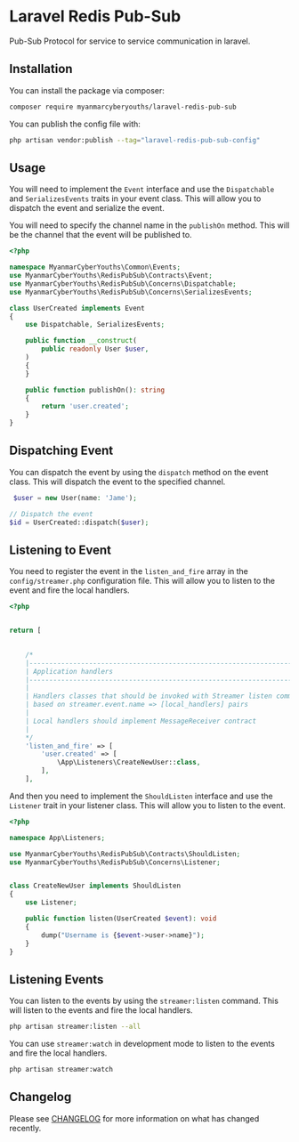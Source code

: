 # Laravel Redis Pub-Sub

Pub-Sub Protocol for service to service communication in laravel.

## Installation

You can install the package via composer:

```bash
composer require myanmarcyberyouths/laravel-redis-pub-sub
```

You can publish the config file with:

```bash
php artisan vendor:publish --tag="laravel-redis-pub-sub-config"
```

## Usage

You will need to implement the `Event` interface and use the `Dispatchable` and `SerializesEvents` traits in your event
class. This will allow you to dispatch the event and serialize the event.

You will need to specify the channel name in the `publishOn` method. This will be the channel that the event will be
published to.

```php
<?php

namespace MyanmarCyberYouths\Common\Events;
use MyanmarCyberYouths\RedisPubSub\Contracts\Event;
use MyanmarCyberYouths\RedisPubSub\Concerns\Dispatchable;
use MyanmarCyberYouths\RedisPubSub\Concerns\SerializesEvents;

class UserCreated implements Event
{
    use Dispatchable, SerializesEvents;

    public function __construct(
        public readonly User $user,
    )
    {
    }

    public function publishOn(): string
    {
        return 'user.created';
    }
}
```

## Dispatching Event

You can dispatch the event by using the `dispatch` method on the event class. This will dispatch the event to the
specified channel.

```php
 $user = new User(name: 'Jame');

// Dispatch the event
$id = UserCreated::dispatch($user);

```

## Listening to Event

You need to register the event in the `listen_and_fire` array in the `config/streamer.php` configuration file. This will
allow you to listen to the event and fire the local handlers.

```php
<?php


return [

   
    /*
    |--------------------------------------------------------------------------
    | Application handlers
    |--------------------------------------------------------------------------
    |
    | Handlers classes that should be invoked with Streamer listen command
    | based on streamer.event.name => [local_handlers] pairs
    |
    | Local handlers should implement MessageReceiver contract
    |
    */
    'listen_and_fire' => [
        'user.created' => [
            \App\Listeners\CreateNewUser::class,
        ],
    ],
```

And then you need to implement the `ShouldListen` interface and use the `Listener` trait in your listener class. This
will
allow you to listen to the event.

```php
<?php

namespace App\Listeners;

use MyanmarCyberYouths\RedisPubSub\Contracts\ShouldListen;
use MyanmarCyberYouths\RedisPubSub\Concerns\Listener;


class CreateNewUser implements ShouldListen
{
    use Listener;

    public function listen(UserCreated $event): void
    {
        dump("Username is {$event->user->name}");
    }
}
```

## Listening Events

You can listen to the events by using the `streamer:listen` command. This will listen to the events and fire the local
handlers.

```bash
php artisan streamer:listen --all
```

You can use `streamer:watch` in development mode to listen to the events and fire the local handlers.

```bash
php artisan streamer:watch 
```

## Changelog

Please see [CHANGELOG](CHANGELOG.md) for more information on what has changed recently.
